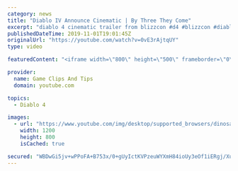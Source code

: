 ```yaml
---
category: news
title: "Diablo IV Announce Cinematic | By Three They Come"
excerpt: "diablo 4 cinematic trailer from blizzcon #d4 #blizzcon #diablo."
publishedDateTime: 2019-11-01T19:01:45Z
originalUrl: "https://youtube.com/watch?v=0vE3rAjtqUY"
type: video

featuredContent: "<iframe width=\"800\" height=\"500\" frameborder=\"0\" src=\"https://www.youtube.com/embed/0vE3rAjtqUY\" allow=\"accelerometer; autoplay; encrypted-media; gyroscope; picture-in-picture\" allowfullscreen></iframe>"

provider:
  name: Game Clips And Tips
  domain: youtube.com

topics:
  - Diablo 4

images:
  - url: "https://www.youtube.com/img/desktop/supported_browsers/dinosaur.png"
    width: 1200
    height: 800
    isCached: true

secured: "WBDwGi5jv+wPPoFA+B753x/0+gUyIctKVPzeuWYXmH84ioUy3eOf1iERgj/XuNrEqf2oP2zvV3s2WYMzMuAcV4KOL1VxKqGD4iMHZ2/0sNMcACCZAT2fyX7U6Y0nOGkV/hFx/x2g/46b294eSIHPg7kc9+hh+5IzoyNM3GP+NesxgL0L7RWdU3+H6aq/6T6NrQDHbc5bVxxNbfesFKJkcKcrw5T1/QiKLCQ7yPpe94Ldl1m3GsD7Nm+KT9CEkAVGWzFDeTM8lqJox75odb2x1b+0Yda2gHqSC3wZjKkorbD78SYq+X02G+HLgNwOGVek7qGY8U2VekFtNm0Yt5bUBY1Bl++hgtUyReMDZtWxXw8Hq/mCKzcD6CbfliCk1vIMColJfRxD94eQpBioURlhNw==;vj25ZskTWDqe2VQI4sH7+A=="
---
```


